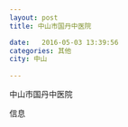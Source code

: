 ```yaml
--- 
layout: post 
title: 中山市国丹中医院

date:   2016-05-03 13:39:56 
categories: 其他  
city: 中山
  
--- 
```

   
中山市国丹中医院

信息

